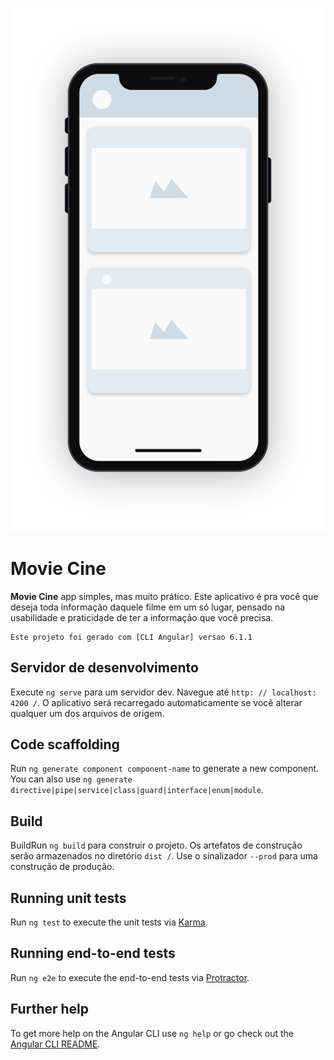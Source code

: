 ![App Filmes](src/assets/imgs/Readme.svg)

Movie Cine
=============

**Movie Cine** app simples, mas muito prático. Este aplicativo é pra você que deseja toda informação daquele filme em um só lugar, pensado na usabilidade e praticidade de ter a informação que você precisa.

	Este projeto foi gerado com [CLI Angular] versao 6.1.1


## Servidor de desenvolvimento

Execute `ng serve` para um servidor dev. Navegue até `http: // localhost: 4200 /`. O aplicativo será recarregado automaticamente se você alterar qualquer um dos arquivos de origem.

## Code scaffolding

Run `ng generate component component-name` to generate a new component. You can also use `ng generate directive|pipe|service|class|guard|interface|enum|module`.

## Build

BuildRun `ng build` para construir o projeto. Os artefatos de construção serão armazenados no diretório `dist /`. Use o sinalizador `--prod` para uma construção de produção.

## Running unit tests

Run `ng test` to execute the unit tests via [Karma](https://karma-runner.github.io).

## Running end-to-end tests

Run `ng e2e` to execute the end-to-end tests via [Protractor](http://www.protractortest.org/).

## Further help

To get more help on the Angular CLI use `ng help` or go check out the [Angular CLI README](https://github.com/angular/angular-cli/blob/master/README.md).
